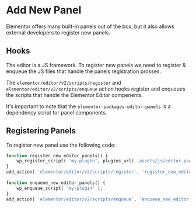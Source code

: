 # Add New Panel

<Badge type="tip" vertical="top" text="Elementor Core" /> <Badge type="warning" vertical="top" text="Intermediate" />

Elementor offers many built-in panels out of the box, but it also allows external developers to register new panels.

## Hooks

The editor is a JS framework. To register new panels we need to register & enqueue the JS files that handle the panels registration prosses.

The `elementor/editor/v2/scripts/register` and `elementor/editor/v2/scripts/enqueue` action hooks register and enqueues the scripts that handle the Elementor Editor compenents.

It's important to note that the `elementor-packages-editor-panels` is a dependency script for panel components.

## Registering Panels

To register new panel use the following code:

```php
function register_new_editor_panels() {
	wp_register_script( 'my-plugin', plugins_url( 'assets/js/editor-panel.js', __FILE__ ), [ 'elementor-packages-editor-panels' ], null, true );
}
add_action( 'elementor/editor/v2/scripts/register', 'register_new_editor_panels' );
​
function enqueue_new_editor_panels() {
	wp_enqueue_script( 'my-plugin' );
}
add_action( 'elementor/editor/v2/scripts/enqueue', 'enqueue_new_editor_panels' );
```
